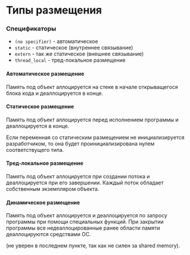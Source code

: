 # Типы размещения

### Спецификаторы

* `(no specifier)` - автоматическое
* `static` - статическое (внутреннее связывание)
* `extern` - так же статическое (внешнее связывание)
* `thread_local` - тред-локальное размещение

#### Автоматическое размещение

Память под объект аллоцируется на стеке в начале открыващегося блока кода и деаллоцируется в конце.

#### Статическое размещение

Память под объект аллоцируется перед исполнением программы и деаллоцируется в конце.

Если переменная со статическим размещением не инициализируется разработчиком, то она будет проинициализирована нулем соответствущего типа.

#### Тред-локальное размещение

Память под объект аллоцируется при создании потока и деаллоцируется при его завершении. Каждый поток обладает собственным экземпляром объекта.

#### Динамическое размещение

Память под объект аллоцируется и деаллоцируется по запросу программы при помощи специальных функций. При закрытии программы все недеаллоцированные ранее области памяти деаллоцируются средствами ОС.

(не уверен в последнем пункте, так как не силен за shared memory).